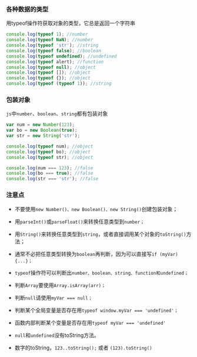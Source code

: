 ### 各种数据的类型
用typeof操作符获取对象的类型，它总是返回一个字符串

```js
console.log(typeof 1); //number
console.log(typeof NaN); //number
console.log(typeof 'str'); //string
console.log(typeof false); //boolean
console.log(typeof undefined); //undefined
console.log(typeof alert); //function
console.log(typeof null); //object
console.log(typeof []); //object
console.log(typeof {}); //object
console.log(typeof (typeof 1)); //string
```

### 包装对象
`js`中`number`、`boolean`、`string`都有包装对象

```js
var num = new Number(123);
var bo = new Boolean(true);
var str = new String('str');

console.log(typeof num); //object
console.log(typeof bo); //object
console.log(typeof str); //object

console.log(num === 123); //false
console.log(bo === true); //false
console.log(str === 'str'); //false
```

### 注意点

* 不要使用`new Number()、new Boolean()、new String()`创建包装对象；

* 用`parseInt()`或`parseFloat()`来转换任意类型到`number；`

* 用`String()`来转换任意类型到`string`，或者直接调用某个对象的`toString()`方法；

* 通常不必把任意类型转换为`boolean`再判断，因为可以直接写`if (myVar) {...}；`

* `typeof`操作符可以判断出`number、boolean、string、function和undefined；`

* 判断`Array`要使用`Array.isArray(arr)；`

* 判断`null`请使用`myVar === null；`

* 判断某个全局变量是否存在用`typeof window.myVar === 'undefined'；`

* 函数内部判断某个变量是否存在用`typeof myVar === 'undefined'`

* `null`和`undefined`没有toString方法。

* 数字的toString，`123..toString();` 或者 `(123).toString()`